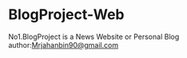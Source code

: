 # BlogProject-Web
No1.BlogProject is a News Website or Personal Blog 
<br/>
author:Mrjahanbin90@gmail.com

